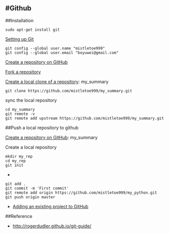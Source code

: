 #Github
--------------------------

##Installation
```
sudo apt-get install git
```
[Setting up Git](https://help.github.com/articles/set-up-git/#platform-linux)
```
git config --global user.name "mistletoe999"
git config --global user.email "boyuwei@gmail.com"
```




[Create a repository on GitHub](https://help.github.com/articles/create-a-repo/)
 
[Fork a repository](https://help.github.com/articles/fork-a-repo/)
 
[Create a local clone of a repository](https://help.github.com/articles/fork-a-repo/): my_summary
 

 
 
```
git clone https://github.com/mistletoe999/my_summary.git
```
sync the local repository
 
```
cd my_summary
git remote -v
git remote add upstream https://github.com/mistletoe999/my_summary.git
```
 
##Push a local repository to github 
 
[Create a repository on GitHub](https://help.github.com/articles/create-a-repo/): my_summary
 
Create a local repository 

```
mkdir my_rep
cd my_rep
git init
```

- 
```
git add .
git commit -m 'First commit'
git remote add origin https://github.com/mistletoe999/my_python.git
git push origin master
```
- [Adding an existing project to GitHub](https://help.github.com/articles/adding-an-existing-project-to-github-using-the-command-line/)






##Reference

* http://rogerdudler.github.io/git-guide/
